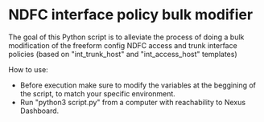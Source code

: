 # NDFC interface policy bulk modifier

The goal of this Python script is to alleviate the process of doing a bulk modification of the freeform config NDFC access and trunk interface policies (based on "int_trunk_host" and "int_access_host" templates)

How to use: 

 - Before execution make sure to modify the variables at the beggining of the script, to match your specific environment.
 - Run "python3 script.py" from a computer with reachability to Nexus Dashboard.
